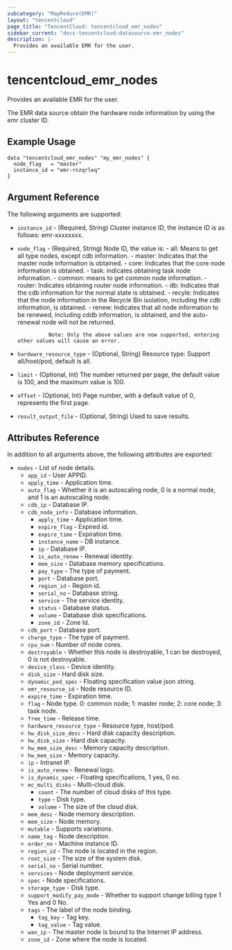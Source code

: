 ```yaml
---
subcategory: "MapReduce(EMR)"
layout: "tencentcloud"
page_title: "TencentCloud: tencentcloud_emr_nodes"
sidebar_current: "docs-tencentcloud-datasource-emr_nodes"
description: |-
  Provides an available EMR for the user.
---
```


# tencentcloud_emr_nodes

Provides an available EMR for the user.

The EMR data source obtain the hardware node information by using the emr cluster ID.

## Example Usage

```hcl
data "tencentcloud_emr_nodes" "my_emr_nodes" {
  node_flag   = "master"
  instance_id = "emr-rnzqrleq"
}
```

## Argument Reference

The following arguments are supported:

* `instance_id` - (Required, String) Cluster instance ID, the instance ID is as follows: emr-xxxxxxxx.
* `node_flag` - (Required, String) Node ID, the value is:
				- all: Means to get all type nodes, except cdb information.
				- master: Indicates that the master node information is obtained.
				- core: Indicates that the core node information is obtained.
				- task: indicates obtaining task node information.
				- common: means to get common node information.
				- router: Indicates obtaining router node information.
				- db: Indicates that the cdb information for the normal state is obtained.
				- recyle: Indicates that the node information in the Recycle Bin isolation, including the cdb information, is obtained.
				- renew: Indicates that all node information to be renewed, including cddb information, is obtained, and the auto-renewal node will not be returned.
				
				Note: Only the above values are now supported, entering other values will cause an error.
* `hardware_resource_type` - (Optional, String) Resource type: Support all/host/pod, default is all.
* `limit` - (Optional, Int) The number returned per page, the default value is 100, and the maximum value is 100.
* `offset` - (Optional, Int) Page number, with a default value of 0, represents the first page.
* `result_output_file` - (Optional, String) Used to save results.

## Attributes Reference

In addition to all arguments above, the following attributes are exported:

* `nodes` - List of node details.
  * `app_id` - User APPID.
  * `apply_time` - Application time.
  * `auto_flag` - Whether it is an autoscaling node, 0 is a normal node, and 1 is an autoscaling node.
  * `cdb_ip` - Database IP.
  * `cdb_node_info` - Database information.
    * `apply_time` - Application time.
    * `expire_flag` - Expired id.
    * `expire_time` - Expiration time.
    * `instance_name` - DB instance.
    * `ip` - Database IP.
    * `is_auto_renew` - Renewal identity.
    * `mem_size` - Database memory specifications.
    * `pay_type` - The type of payment.
    * `port` - Database port.
    * `region_id` - Region id.
    * `serial_no` - Database string.
    * `service` - The service identity.
    * `status` - Database status.
    * `volume` - Database disk specifications.
    * `zone_id` - Zone Id.
  * `cdb_port` - Database port.
  * `charge_type` - The type of payment.
  * `cpu_num` - Number of node cores.
  * `destroyable` - Whether this node is destroyable, 1 can be destroyed, 0 is not destroyable.
  * `device_class` - Device identity.
  * `disk_size` - Hard disk size.
  * `dynamic_pod_spec` - Floating specification value json string.
  * `emr_resource_id` - Node resource ID.
  * `expire_time` - Expiration time.
  * `flag` - Node type. 0: common node; 1: master node; 2: core node; 3: task node.
  * `free_time` - Release time.
  * `hardware_resource_type` - Resource type, host/pod.
  * `hw_disk_size_desc` - Hard disk capacity description.
  * `hw_disk_size` - Hard disk capacity.
  * `hw_mem_size_desc` - Memory capacity description.
  * `hw_mem_size` - Memory capacity.
  * `ip` - Intranet IP.
  * `is_auto_renew` - Renewal logo.
  * `is_dynamic_spec` - Floating specifications, 1 yes, 0 no.
  * `mc_multi_disks` - Multi-cloud disk.
    * `count` - The number of cloud disks of this type.
    * `type` - Disk type.
    * `volume` - The size of the cloud disk.
  * `mem_desc` - Node memory description.
  * `mem_size` - Node memory.
  * `mutable` - Supports variations.
  * `name_tag` - Node description.
  * `order_no` - Machine instance ID.
  * `region_id` - The node is located in the region.
  * `root_size` - The size of the system disk.
  * `serial_no` - Serial number.
  * `services` - Node deployment service.
  * `spec` - Node specifications.
  * `storage_type` - Disk type.
  * `support_modify_pay_mode` - Whether to support change billing type 1 Yes and 0 No.
  * `tags` - The label of the node binding.
    * `tag_key` - Tag key.
    * `tag_value` - Tag value.
  * `wan_ip` - The master node is bound to the Internet IP address.
  * `zone_id` - Zone where the node is located.



